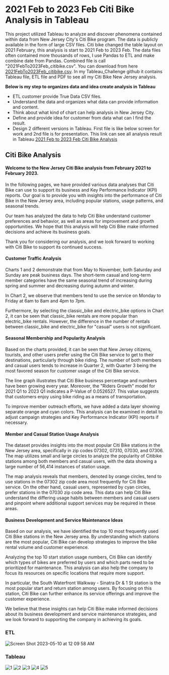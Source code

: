 # 2021 Feb to 2023 Feb Citi Bike Analysis in Tableau

This project utilized Tableau to analyze and discover phenomena contained within data from New Jersey City's Citi Bike program. The data is publicly available in the form of large CSV files. 
Citi bike changed the table layout on 2021 February, this analysis is start to 2021 Feb to 2023 Feb.  The data files often contained more thousands of rows, I use Pandas to ETL and make combine date from Pandas. Combined file is call "2021FebTo2023Feb_citibike.csv". You can download from here [2021FebTo2023Feb_citibike.csv](https://drive.google.com/file/d/1HcYfcdiafiV2iHEYtsLG8MlpYSCN21N1/view?usp=share_link).  In my Tableau_Challenge github it contains Tableau file, ETL file and PDF to see all my Citi Bike New Jersey analysis.

**Below is my step to organizes data and idea create analysis in Tableau**

- ETL customer provide True Data CSV files.
- Understand the data and organizes what data can provide information and content.
- Think about what kind of chart can help analysis in New Jersey City.
- Define and provide idea for customer from data what can I find the result.
- Design 2 different versions in Tableau. First file is like below screen for work and 2nd file is for presentation.  This link can see all analysis result in Tableau [2021 Feb to 2023 Feb Citi Bike Analysis](https://public.tableau.com/views/MyFirstViz_Tableau-Challenge_GW/Story1?:language=en-US&:display_count=n&:origin=viz_share_link)

## Citi Bike Analysis

#### Welcome to the New Jersey Citi Bike analysis from February 2021 to February 2023.
In the following pages, we have provided various data analyses that Citi Bike can use to support its business and Key Performance Indicator (KPI) reports. Our goal is to provide you with insights into the performance of Citi Bike in the New Jersey area, including popular stations, usage patterns, and seasonal trends.

Our team has analyzed the data to help Citi Bike understand customer preferences and behavior, as well as areas for improvement and growth opportunities. We hope that this analysis will help Citi Bike make informed decisions and achieve its business goals.

Thank you for considering our analysis, and we look forward to working with Citi Bike to support its continued success.

#### Customer Traffic Analysis
Charts 1 and 2 demonstrate that from May to November, both Saturday and Sunday are peak business days. The short-term casual and long-term member categories have the same seasonal trend of increasing during spring and summer and decreasing during autumn and winter.

In Chart 2, we observe that members tend to use the service on Monday to Friday at 6am to 8am and 4pm to 7pm.

Furthermore, by selecting the classic_bike and electric_bike options in Chart 2, it can be seen that classic_bike rentals are more popular than electric_bike rentals. However, the difference in the number of rentals between classic_bike and electric_bike for "casual" users is not significant.

#### Seasonal Membership and Popularity Analysis
Based on the charts provided, it can be seen that New Jersey citizens, tourists, and other users prefer using the Citi Bike service to get to their destinations, particularly through bike riding. The number of both members and casual users tends to increase in Quarter 2, with Quarter 3 being the most favored season for customer usage of the Citi Bike service.

The line graph illustrates that Citi Bike business percentage and numbers have been growing every year. Moreover, the "Riders Growth" model for 2021 Q1 to 2023 Q1 indicates a P-Value of 0.0526527. This value suggests that customers enjoy using bike riding as a means of transportation.

To improve member outreach efforts, we have added a data layer showing separate orange and cyan colors. This analysis can be examined in detail to adjust campaign strategies and Key Performance Indicator (KPI) reports if necessary.

#### Member and Casual Station Usage Analysis
The dataset provides insights into the most popular Citi Bike stations in the New Jersey area, specifically in zip codes 07302, 07310, 07030, and 07306. The map utilizes small and large circles to analyze the popularity of Citibike stations among both members and casual users, with the data showing a large number of 56,414 instances of station usage.

The map analysis reveals that members, denoted by orange circles, tend to use stations in the 07302 zip code area most frequently for Citi Bike service. On the other hand, casual users, represented by cyan circles, prefer stations in the 07030 zip code area. This data can help Citi Bike understand the differing usage habits between members and casual users and pinpoint where additional support services may be required in these areas.

#### Business Development and Service Maintenance Ideas
Based on our analysis, we have identified the top 10 most frequently used Citi Bike stations in the New Jersey area. By understanding which stations are the most popular, Citi Bike can develop strategies to improve the bike rental volume and customer experience.

Analyzing the top 10 start station usage numbers, Citi Bike can identify which types of bikes are preferred by users and which parts need to be prioritized for maintenance. This analysis can also help the company to focus its resources on specific locations that require more support.

In particular, the South Waterfront Walkway - Sinatra Dr & 1 St station is the most popular start and return station among users. By focusing on this station, Citi Bike can further enhance its service offerings and improve the customer experience.

We believe that these insights can help Citi Bike make informed decisions about its business development and service maintenance strategies, and we look forward to supporting the company in achieving its goals.
<br>
### ETL
![Screen Shot 2023-05-10 at 12 09 58 AM](https://github.com/wangavin/Tableau_Challenge/assets/119981450/f9e92013-3834-46bc-9b5d-747d8ab67ce3)

### Tableau
![1](https://github.com/wangavin/Tableau_Challenge/assets/119981450/c5b85d07-24a4-4ab7-94cf-193b2e8eea7d)
![2](https://github.com/wangavin/Tableau_Challenge/assets/119981450/3e64e73d-27b4-4dd6-ab54-ceb9f83ee42e)
![3](https://github.com/wangavin/Tableau_Challenge/assets/119981450/0f947098-b0fc-4d91-bf2a-4a7878323bf6)
![4](https://github.com/wangavin/Tableau_Challenge/assets/119981450/22486e3b-ac3a-461a-a297-25d28e374e78)
![5](https://github.com/wangavin/Tableau_Challenge/assets/119981450/045b83c3-9ec5-429c-80c2-8da74796e604)
